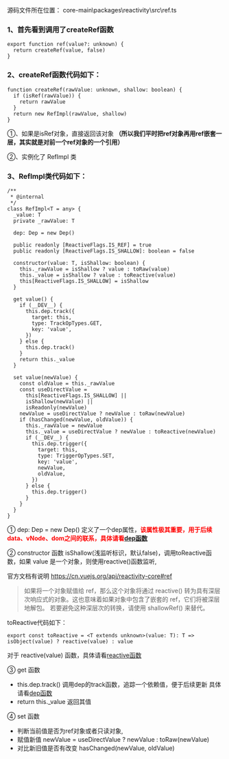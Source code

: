 源码文件所在位置：
core-main\packages\reactivity\src\ref.ts

### 1、首先看到调用了createRef函数
```
export function ref(value?: unknown) {
  return createRef(value, false)
}
```
### 2、createRef函数代码如下：
```
function createRef(rawValue: unknown, shallow: boolean) {
  if (isRef(rawValue)) {
    return rawValue
  }
  return new RefImpl(rawValue, shallow)
}
```
  ①、如果是isRef对象，直接返回该对象 **（所以我们平时把ref对象再用ref嵌套一层，其实就是对前一个ref对象的一个引用）**

  ②、实例化了 RefImpl 类

### 3、RefImpl类代码如下：
```
/**
 * @internal
 */
class RefImpl<T = any> {
  _value: T
  private _rawValue: T

  dep: Dep = new Dep()

  public readonly [ReactiveFlags.IS_REF] = true
  public readonly [ReactiveFlags.IS_SHALLOW]: boolean = false

  constructor(value: T, isShallow: boolean) {
    this._rawValue = isShallow ? value : toRaw(value)
    this._value = isShallow ? value : toReactive(value)
    this[ReactiveFlags.IS_SHALLOW] = isShallow
  }

  get value() {
    if (__DEV__) {
      this.dep.track({
        target: this,
        type: TrackOpTypes.GET,
        key: 'value',
      })
    } else {
      this.dep.track()
    }
    return this._value
  }

  set value(newValue) {
    const oldValue = this._rawValue
    const useDirectValue =
      this[ReactiveFlags.IS_SHALLOW] ||
      isShallow(newValue) ||
      isReadonly(newValue)
    newValue = useDirectValue ? newValue : toRaw(newValue)
    if (hasChanged(newValue, oldValue)) {
      this._rawValue = newValue
      this._value = useDirectValue ? newValue : toReactive(newValue)
      if (__DEV__) {
        this.dep.trigger({
          target: this,
          type: TriggerOpTypes.SET,
          key: 'value',
          newValue,
          oldValue,
        })
      } else {
        this.dep.trigger()
      }
    }
  }
}
```
① dep: Dep = new Dep() 定义了一个dep属性，<b style='color:red'>该属性极其重要，用于后续data、vNode、dom之间的联系，具体请看<a href=''>dep函数</a></b>

②  constructor 函数 isShallow(浅监听标识，默认false)，调用toReactive函数，如果 value 是一个对象，则使用reactive()函数监听, 

官方文档有说明 https://cn.vuejs.org/api/reactivity-core#ref
> 如果将一个对象赋值给 ref，那么这个对象将通过 reactive() 转为具有深层次响应式的对象。这也意味着如果对象中包含了嵌套的 ref，它们将被深层地解包。
>若要避免这种深层次的转换，请使用 shallowRef() 来替代。

toReactive代码如下：
```
export const toReactive = <T extends unknown>(value: T): T => isObject(value) ? reactive(value) : value
```
对于 reactive(value) 函数，具体请看<a href=''>reactive函数</a>

③ get 函数

- this.dep.track() 调用dep的track函数，追踪一个依赖值，便于后续更新 具体请看<a href=''>dep函数</a></b>
- return this._value 返回其值

④ set 函数
- 判断当前值是否为ref对象或者只读对象, 
- 赋值新值 newValue = useDirectValue ? newValue : toRaw(newValue)
- 对比新旧值是否有改变 hasChanged(newValue, oldValue)
